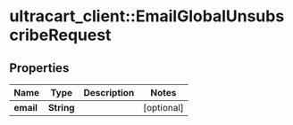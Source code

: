 # ultracart_client::EmailGlobalUnsubscribeRequest

## Properties
Name | Type | Description | Notes
------------ | ------------- | ------------- | -------------
**email** | **String** |  | [optional] 


